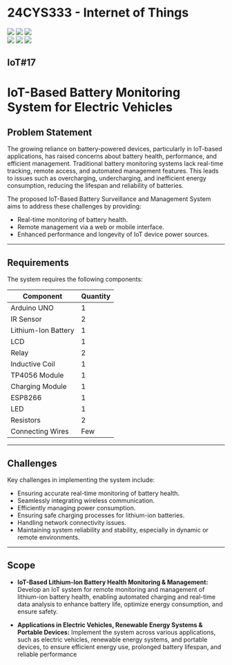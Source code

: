 # 24CYS333 - Internet of Things
![](https://img.shields.io/badge/Batch-22CYS-lightgreen) ![](https://img.shields.io/badge/UG-blue) ![](https://img.shields.io/badge/Subject-IoT-blue)
<br/>
![](https://img.shields.io/badge/Lecture-2-orange) ![](https://img.shields.io/badge/Practical-3-orange) ![](https://img.shields.io/badge/Credits-3-orange) <br/>

## IoT#17

# IoT-Based Battery Monitoring System for Electric Vehicles

## Problem Statement
The growing reliance on battery-powered devices, particularly in IoT-based applications, has raised concerns about battery health, performance, and efficient management. Traditional battery monitoring systems lack real-time tracking, remote access, and automated management features. This leads to issues such as overcharging, undercharging, and inefficient energy consumption, reducing the lifespan and reliability of batteries.

The proposed IoT-Based Battery Surveillance and Management System aims to address these challenges by providing:
- Real-time monitoring of battery health.
- Remote management via a web or mobile interface.
- Enhanced performance and longevity of IoT device power sources.

---

## Requirements
The system requires the following components:

| Component         | Quantity |
|-------------------|----------|
| Arduino UNO       | 1        |
| IR Sensor         | 2        |
| Lithium-Ion Battery | 1        |
| LCD               | 1        |
| Relay             | 2        |
| Inductive Coil    | 1        |
| TP4056 Module     | 1        |
| Charging Module   | 1        |
| ESP8266           | 1        |
| LED               | 1        |
| Resistors         | 2        |
| Connecting Wires  | Few      |

---

## Challenges
Key challenges in implementing the system include:
- Ensuring accurate real-time monitoring of battery health.
- Seamlessly integrating wireless communication.
- Efficiently managing power consumption.
- Ensuring safe charging processes for lithium-ion batteries.
- Handling network connectivity issues.
- Maintaining system reliability and stability, especially in dynamic or remote environments.

---

## Scope
-  **IoT-Based Lithium-Ion Battery Health Monitoring & Management:** Develop an
IoT system for remote monitoring and management of lithium-ion battery health, enabling automated charging and real-time data analysis to enhance battery life, optimize energy consumption, and ensure safety.

- **Applications in Electric Vehicles, Renewable Energy Systems & Portable Devices:** Implement the system across various applications, such as electric vehicles, renewable energy systems, and portable devices, to ensure efficient energy use,
prolonged battery lifespan, and reliable performance
